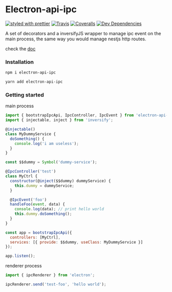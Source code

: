 # Electron-api-ipc

[![styled with prettier](https://img.shields.io/badge/styled_with-prettier-ff69b4.svg)](https://github.com/prettier/prettier)
[![Travis](https://img.shields.io/travis/charjac/electron-api-ipc.svg)](https://travis-ci.org/charjac/electron-api-ipc)
[![Coveralls](https://img.shields.io/coveralls/charjac/electron-api-ipc.svg)](https://coveralls.io/github/charjac/electron-api-ipc)
[![Dev Dependencies](https://david-dm.org/charjac/electron-api-ipc/dev-status.svg)](https://david-dm.org/charjac/electron-api-ipc?type=dev)

A set of decorators and a inversifyJS wrapper to manage ipc event on the main process, the same way you would manage nestjs http routes.

check the [doc](https://charjac.github.io/electron-api-ipc/)

### Installation

```bash
npm i electron-api-ipc

yarn add electron-api-ipc
```

### Getting started

main process

```js
import { bootstrapIpcApi, IpcController, IpcEvent } from 'electron-api-ipc';
import { injectable, inject } from 'inversify';

@injectable()
class MyDummyService {
  doSomething() {
    console.log('i am useless');
  }
}

const $$dummy = Symbol('dummy-service');

@IpcController('test')
class MyCtrl {
  constructor(@inject($$dummy) dummyService) {
    this.dummy = dummyService;
  }

  @IpcEvent('foo')
  handleFoo(event, data) {
    console.log(data); // print hello world
    this.dummy.doSomething();
  }
}

const app = bootstrapIpcApi({
  controllers: [MyCtrl],
  services: [{ provide: $$dummy, useClass: MyDummyService }]
});

app.listen();
```

renderer process

```js
import { ipcRenderer } from 'electron';

ipcRenderer.send('test-foo', 'hello world');
```
